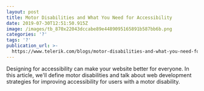 ```yaml
---
layout: post
title: Motor Disabilities and What You Need for Accessibility
date: 2019-07-30T12:51:50.915Z
image: /images/tb_870x22043dccabe89e4489095165891b587bb6b.png
categories: '?'
tags: '?'
publication_url: >-
  https://www.telerik.com/blogs/motor-disabilities-and-what-you-need-for-accessibility
---
```

Designing for accessibility can make your website better for everyone. In this article, we'll define motor disabilities and talk about web development strategies for improving accessibility for users with a motor disability.
